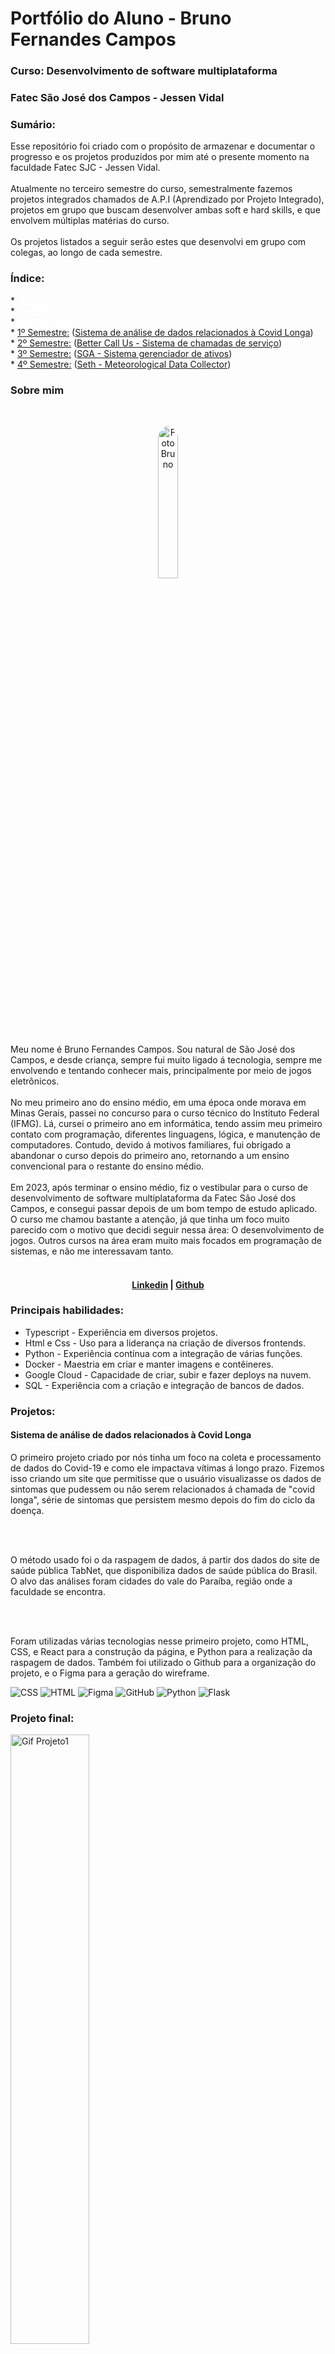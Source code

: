 <h1>Portfólio do Aluno - Bruno Fernandes Campos</h1>
<h3>Curso: Desenvolvimento de software multiplataforma</h3>
<h3>Fatec São José dos Campos - Jessen Vidal</h3>

<h3>Sumário:</h3>
Esse repositório foi criado com o propósito de armazenar e documentar o progresso e os projetos produzidos por mim até o presente momento na faculdade Fatec SJC - Jessen Vidal.
<br></br>
Atualmente no terceiro semestre do curso, semestralmente fazemos projetos integrados chamados de A.P.I (Aprendizado por Projeto Integrado), projetos em grupo que buscam desenvolver ambas soft e hard skills, e que envolvem múltiplas matérias do curso.
<br></br>
Os projetos listados a seguir serão estes que desenvolvi em grupo com colegas, ao longo de cada semestre.



<h3>Índice: </h3>
* <a href="#sobre-mim" style="color: white;">Sobre mim</a><br>
* <a href="#habilidades" style="color: white;">Principais Habilidades</a><br>
* <a href="#projetos" style="color: white;">Meus projetos</a></br>
* <a href="#1-semestre">1º Semestre:</a> (<a href="https://github.com/api-fatec-primeiro-semestre/api-primeiro-semestre" target="_blank">Sistema de análise de dados relacionados à Covid Longa</a>)</br>
* <a href="#2-semestre">2º Semestre:</a> (<a href="https://github.com/BananaaScript/BetterCallUs" target="_blank">Better Call Us - Sistema de chamadas de serviço</a>)</br>
* <a href="#3-semestre">3º Semestre:</a> (<a href="https://github.com/BananaaScript/SGA" target="_blank">SGA - Sistema gerenciador de ativos</a>)</br>
* <a href="#4-semestre">4º Semestre:</a> (<a href="https://github.com/BananaScripts/Meteorological-Data-Collector" target="_blank">Seth - Meteorological Data Collector</a>)</br>


<h3 id="sobre-mim">Sobre mim</h3>
</br>
<p align="center"><img src="./Arquivos/Foto2.png" alt="FotoBruno" style="width: 25%; border-radius: 50%;"></p>

Meu nome é Bruno Fernandes Campos. Sou natural de São José dos Campos, e desde criança, sempre fui muito ligado á tecnologia, sempre me envolvendo e tentando conhecer mais, principalmente por meio de jogos eletrônicos.
<br></br>
No meu primeiro ano do ensino médio, em uma época onde morava em Minas Gerais, passei no concurso para o curso técnico do Instituto Federal (IFMG). Lá, cursei o primeiro ano em informática, tendo assim meu primeiro contato com programação, diferentes linguagens, lógica, e manutenção de computadores.
Contudo, devido á motivos familiares, fui obrigado a abandonar o curso depois do primeiro ano, retornando a um ensino convencional para o restante do ensino médio.
<br></br>
Em 2023, após terminar o ensino médio, fiz o vestibular para o curso de desenvolvimento de software multiplataforma da Fatec São José dos Campos, e consegui passar depois de um bom tempo de estudo aplicado. O curso me chamou bastante a atenção, já que tinha um foco muito parecido com o motivo que decidi seguir nessa área: O desenvolvimento de jogos. Outros cursos na área eram muito mais focados em programação de sistemas, e não me interessavam tanto.
<br></br>

<h4 align="center"><a target="_blank" href="https://www.linkedin.com/in/bruno-campos-97560b231/">Linkedin</a> | <a target="_blank" href="https://github.com/BrunoFerCam">Github</a></h4>

<h3 id="habilidades">Principais habilidades:</h3>

* Typescript - Experiência em diversos projetos.
* Html e Css - Uso para a liderança na criação de diversos frontends.
* Python - Experiência contínua com a integração de várias funções.
* Docker - Maestria em criar e manter imagens e contêineres.
* Google Cloud - Capacidade de criar, subir e fazer deploys na nuvem.
* SQL - Experiência com a criação e integração de bancos de dados.

<h3 id="projetos">Projetos:</h3>

<h4 id="1-semestre">Sistema de análise de dados relacionados à Covid Longa</h4>

<p>O primeiro projeto criado por nós tinha um foco na coleta e processamento de dados do Covid-19 e como ele impactava vítimas á longo prazo. Fizemos isso criando um site que permitisse que o usuário visualizasse os dados de sintomas que pudessem ou não serem relacionados á chamada de "covid longa", série de sintomas que persistem mesmo depois do fim do ciclo da doença.</p>
<br></br>
<p>O método usado foi o da raspagem de dados, á partir dos dados do site de saúde pública TabNet, que disponibiliza dados de saúde pública do Brasil. O alvo das análises foram cidades do vale do Paraíba, região onde a faculdade se encontra.</p>
<br></br>
<p>Foram utilizadas várias tecnologias nesse primeiro projeto, como HTML, CSS, e React para a construção da página, e Python para a realização da raspagem de dados. Também foi utilizado o Github para a organização do projeto, e o Figma para a geração do wireframe.</p>


 ![CSS](https://img.shields.io/badge/CSS3-1572B6?style=for-the-badge&logo=css3&logoColor=white)
 ![HTML](https://img.shields.io/badge/HTML5-E34F26?style=for-the-badge&logo=html5&logoColor=white)
 ![Figma](https://img.shields.io/badge/Figma-F24E1E?style=for-the-badge&logo=figma&logoColor=white)
 ![GitHub](https://img.shields.io/badge/GitHub-181717?style=for-the-badge&logo=github&logoColor=white)
 ![Python](https://img.shields.io/badge/Python-3776AB?style=for-the-badge&logo=python&logoColor=white)
 ![Flask](https://img.shields.io/badge/Flask-000000?style=for-the-badge&logo=flask&logoColor=white)


<h3> Projeto final: </h3>
<img src="./Arquivos/1Semestre_API_Wireframe.gif" style = "width: 50%" alt = "Gif Projeto1">

<h4> Minhas contribuições ao projeto: </h4>
<p>Como meu primeiro projeto na fatec, foi um processo um pouco confuso na hora da distribuição e organização dos membros. Contudo, terminei ficando com a principal tarefa de desenvolvimento do wireframe da interface do site, e depois implementação desse wireframe no site em si. </p>
<br></br>
<p>Foi um processo muito recompensador, já que para mim, a parte mais interessante de se criar um site é a estética e experiência do usuário. Então, tendo terminado no frontend do projeto, pude ampliar meus conhecimentos nessa área e colocar em prática o que aprendi. Esse projeto dependeu bem pouco do backend, então não tive muito contato com linguagens que não fossem de marcação. </p>
<br></br>

<h4> O que aprendi: </h4>
<p> - Funcionalidades básicas de ferramentas como o Figma e o Github. </p></br>
<p> - O processo de criação de páginas usando o HTML e o CSS, colocando em prática todas as heurísticas de design que eu conhecia até ali. </p></br>
<p> - Como funciona o método ágil para a elaboração de um projeto. </p></br>
<h4> Hard Skills: </h4>
<table align="center">
    <tr>
      <th width="300px">Tecnologia</th>
      <th width="300px">Classificação</th>
    </tr>
    <tr>
      <td>Git / Github</td>
      <td>Uso sem dificuldade superficialmente.</td>
    </tr>
    <tr>
      <td>Python</td>
      <td>Consigo criar e compreender funções simples e medianas.</td>
    </tr>
    <tr>
      <td>Flask</td>
      <td>Consigo usar para criar sites simples com o apoio dos outros membros.</td>
    </tr>
    <tr>
      <td>Html</td>
      <td>Bem versado nesta área, consigo criar páginas complexas com várias funcionalidades.</td>
    </tr>
    <tr>
      <td>Css</td>
      <td>Uso a tecnologia em conjunto com o HTML para criar páginas web agradáveis aos clientes.</td>
    </tr>
    <tr>
      <td>Figma</td>
      <td>Bem versado em criar os wireframes que servem como planta do site.</td>
    </tr>
  </table>
<br>
<h4> Soft Skills: </h4>
<p> Durante minha jornada acadêmica e projetos realizados, desenvolvi diversas soft skills que foram fundamentais para meu aprendizado e evolução. Aprendi a importância de trabalhar com metodologias ágeis, compreendendo o funcionamento do sistema de desenvolvimento ágil e a necessidade de uma comunicação clara e eficiente entre os membros da equipe. Além disso, aperfeiçoei minha organização e planejamento, aplicando ferramentas como tasks da sprint e técnicas como o planning poker, que ajudaram a estruturar melhor as etapas de desenvolvimento.

Outro aspecto marcante foi a adaptação ao estilo de ensino da Fatec, um método mais inovador e não ortodoxo em comparação com minhas experiências anteriores. Essa adaptação exigiu resiliência e flexibilidade, contribuindo para minha capacidade de enfrentar novos desafios e me ajustar a diferentes contextos acadêmicos e profissionais. </p><br>

________________________________________________________________________________________________________________________________________________________________________

<h4 id="2-semestre">Better Call Us - Sistema de chamadas de serviço</h4>

<p> O segundo projeto desenvolvido, depois de uma necessária troca de equipe, foi o Better Call Us, um sistema de chamadas de serviço. O projeto tinha três frentes diferentes:</p>
<p>O usuário, que tinha o poder de solicitar uma chamada para um suporte, fosse ela para fazer uma pergunta, requisitar uma manutenção, ou fazer uma reclamação.</p>
<p>O suporte, que tinha o poder de aceitar ou recusar a chamada, e, caso aceitasse, poderia conversar com o usuário através de mensagens que funcionavam como emails. Ele poderia visualizar todas as chamadas em aberto ou em pendência e associar uma delas á si mesmo.</p>
<p>E o administrador, que tinha o poder de criar, editar e deletar usuários e suportes, além de poder visualizar todas as chamadas em aberto, pendentes e fechadas, podendo assim fazer a manutenção dos status, suportes e mensagens.</p>
<br></br>
<p>O projeto também contava com uma página de perguntas frequentes, onde, como uma página de ajuda, o usuário poderia encontrar respostas para perguntas comuns. Essa página continha várias sessões diferentes com perguntas abrangentes, e o usuário poderia clicar em uma pergunta para ver a resposta ou instruções se necessário.</p>

<p>Foram utilizadas várias tecnologias novas e recorrentes, como o CSS e HTML para a criação da estrutura web do site, o mySql para a criação do banco de dados que contém as perguntas, mensagens, clientes, suportes e etc., o Node.js e o Spring para a criação da aplicação, O react para a implementação online do Typescript, o Figma para a criação do wireframe e o Github para a organização.</p>

 ![CSS](https://img.shields.io/badge/CSS3-1572B6?style=for-the-badge&logo=css3&logoColor=white)
 ![HTML](https://img.shields.io/badge/HTML5-E34F26?style=for-the-badge&logo=html5&logoColor=white)
 ![MySQL](https://img.shields.io/badge/MySQL-4479A1?style=for-the-badge&logo=mysql&logoColor=white)
 ![Node.js](https://img.shields.io/badge/Node.js-339933?style=for-the-badge&logo=nodedotjs&logoColor=white)
 ![React](https://img.shields.io/badge/React-61DAFB?style=for-the-badge&logo=react&logoColor=black)
 ![TypeScript](https://img.shields.io/badge/TypeScript-3178C6?style=for-the-badge&logo=typescript&logoColor=white)
 ![Figma](https://img.shields.io/badge/Figma-F24E1E?style=for-the-badge&logo=figma&logoColor=white)
 ![GitHub](https://img.shields.io/badge/GitHub-181717?style=for-the-badge&logo=github&logoColor=white)
 ![Spring](https://img.shields.io/badge/Spring-6DB33F?style=for-the-badge&logo=spring&logoColor=white)

<h3> Projeto final: </h3>
<img src="./Arquivos/BetterCallUs.png" style = "width: 50%" alt = "Imagem Projeto2">

<h4> Minhas contribuições ao projeto: </h4>
<p> Minha principal contribuição ao projeto foi a criação do front-end, que foi feito em HTML e CSS, e a criação do design do site, que foi feito no Figma. Esse projeto envolvia bem mais telas distintas que o projeto anterior, então gerir o front-end dele foi bem mais trabalhoso.</p>
<br></br>
<p>Também comecei a me familizarizar com o Typescript, utilizado como base principal do projeto. Eu não tive muito envolvimento com o backend, mas para a implementação do front-end, tivemos que migrar a produção do site do HTML para o Typescript. Mesmo que não tenha me envolvido com o sistema do banco de dados, mas pude ver como ele foi feito e como ele se comunicava com o front-end, o que foi uma experiência muito valiosa.</p>

<h4> O que aprendi: </h4>
<p> - Como implementar novas tecnologias, como o Typescript e o mySql. </p></br>
<p> - Como "traduzir" os designs de páginas do HTML para o Typescript. </p></br>
<p> - Como aplicar o método ágil para a organização de tarefas do grupo. </p></br>
<h4> Hard Skills: </h4>
<table align="center">
    <tr>
      <th width="300px">Tecnologia</th>
      <th width="300px">Classificação</th>
    </tr>
    <tr>
      <td>Git / Github</td>
      <td>Consigo manusear e gerenciar repositórios sem dificuldades.</td>
    </tr>
    <tr>
      <td>Html</td>
      <td>Consigo criar páginas com facilidade.</td>
    </tr>
    <tr>
      <td>Css</td>
      <td>Total controle e liberdade sobre a estilização.</td>
    </tr>
    <tr>
      <td>Figma</td>
      <td>Dominei completamente o uso da plataforma para criar wireframes.</td>
    </tr>
    <tr>
      <td>Typescript</td>
      <td>Consigo realizar tarefas mais simples relacionadas ao frontend, como a integração.</td>
    </tr>
    <tr>
      <td>mySql</td>
      <td>Compreendo as lógicas de bancos de dados existentes mas tenho dificuldades em criá-los.</td>
    </tr>
  </table>
<br>
<h4> Soft Skills: </h4>
<p> Durante o desenvolvimento deste projeto, aprimorei minhas habilidades em metodologias ágeis, consolidando a aplicação do sistema ágil para distribuir tarefas. Essa abordagem foi crucial devido ao aumento no volume e na complexidade das tasks em comparação ao projeto anterior.

Também desenvolvi resolução de problemas técnicos, especialmente ao lidar com dificuldades na integração entre front-end e back-end, adquirindo mais experiência em comunicação entre sistemas.

Por fim, trabalhar com uma equipe mais integrada e sincronizada proporcionou uma colaboração mais fluida, reforçando a importância do trabalho em equipe para o sucesso do projeto. </p><br>

________________________________________________________________________________________________________________________________________________________________________

<h4 id="3-semestre">SGA - Sistema de Gerenciamento de Ativos</h4>

<p> O terceiro e mais recente projeto desenvolvido, o SGA se trata de um projeto muito útil e expansivo: Manter o controle de todo um sistema que permita que o administrador manipule e tenha informação completa sobre todos os ativos de sua empresa de forma organizada e ágil.</p>
<p> O projeto foi dividido em duas frentes diferentes:</p>
<p> O administrador, que tinha o poder de criar, editar e deletar ativos e membros do time, além de poder visualizar todos os ativos em uso ou estado de manutenção. Além disso, ele poderia marcar quais ativos estão sendo utilizados por qual usuário.</p>
<p> E o usuário, que tinha o poder de alterar o estado de ativos que tivessem sido designados a ele.</p>

<br></br>
<p>O projeto também continha um sistema de gráficos com uma relação de custo e uso de cada ativo, reçacionando custos de uso e manutenção.</p>
<p>Além disso, o projeto também continha um sistema de notificações, que notificava o usuário quando um ativo estava prestes a sair do estado de manutenção, ou quando um ativo estava sendo utilizado por outro usuário.</p>
<br></br>
<p> Nesse projeto, houve uma estipulação extra: Ele deveria ser feito no estilo single-page application, ou seja, uma página que funciona completamente na mesma rota.</p>

<p>Foram utilizadas várias tecnologias novas e tecnologias antes exploradas só que com mais aprofundamento, como o Typescript e o CSS para a criação do frontend da página, o mySql para a criação do banco de dados que contém os ativos e usuários, além dos preços para os gráficos, o Node.js e o Spring para a criação da aplicação, O react para a implementação online do Typescript, o Java para a criação da lógica do backend, o Figma para a criação do wireframe e o Github para a organização.</p>

 ![CSS](https://img.shields.io/badge/CSS3-1572B6?style=for-the-badge&logo=css3&logoColor=white)
 ![MySQL](https://img.shields.io/badge/MySQL-4479A1?style=for-the-badge&logo=mysql&logoColor=white)
 ![Node.js](https://img.shields.io/badge/Node.js-339933?style=for-the-badge&logo=nodedotjs&logoColor=white)
 ![React](https://img.shields.io/badge/React-61DAFB?style=for-the-badge&logo=react&logoColor=black)
 ![TypeScript](https://img.shields.io/badge/TypeScript-3178C6?style=for-the-badge&logo=typescript&logoColor=white)
 ![Figma](https://img.shields.io/badge/Figma-F24E1E?style=for-the-badge&logo=figma&logoColor=white)
 ![GitHub](https://img.shields.io/badge/GitHub-181717?style=for-the-badge&logo=github&logoColor=white)
 ![Spring](https://img.shields.io/badge/Spring-6DB33F?style=for-the-badge&logo=spring&logoColor=white)
 ![Java](https://img.shields.io/badge/Java-007396?style=for-the-badge&logo=java&logoColor=white)


<h4> Minhas contribuições ao projeto: </h4>
<p> Minha principal contribuição ao projeto foram contribuições do front-end do projeto, que dessa vez eram bem mais complexas em relação ao anterior. Também fui o responsável pela criação do wireframe do site, que foi feito no Figma. Nesse ponto, usei meu conhecimento até agora para criar um site com um design profissional e agradável seguindo os padrões de single-page application requeridos.</p>
<br></br>
<p>Também tive que dessa vez fazer contribuições ao backend para finalizar minhas tarefas, mesmo que não tenha tido que entrar em tanto contato com a lógica do backend, tive que entender como ele funcionava para poder implementar o front-end de forma correta.</p>

<h4> O que aprendi: </h4>
<p> - A importância de tecnologias como o Node.js e Spring, que facilitam o desenvolvimento de aplicações web e fornecem recursos poderosos para a criação de sistemas ágeis e eficientes. </p></br>
<p> - Como o Typescript, mesmo que mais complicado, permite a criação de páginas web muito mais complexas e avançadas que o HTML. </p></br>
<p> - A multitude de usos do Java, que permite conexões muito dinâmicas com o banco de dados. </p></br>
<h4> Hard Skills: </h4>
<table align="center">
    <tr>
      <th width="300px">Tecnologia</th>
      <th width="300px">Classificação</th>
    </tr>
    <tr>
      <td>Git / Github</td>
      <td>Tenho total controle e domínio em relação a coisas como branches e submódulos.</td>
    </tr>
    <tr>
      <td>React</td>
      <td>Me familiarizei com a tecnologia e consigo usá-la para criar páginas.</td>
    </tr>
    <tr>
      <td>Css</td>
      <td>Domino o uso da tecnologia, e a uso para treinar minhas habilidades de design web.</td>
    </tr>
    <tr>
      <td>Figma</td>
      <td>Dominei completamente o uso da plataforma para criar wireframes.</td>
    </tr>
    <tr>
      <td>Typescript</td>
      <td>Consigo usar a ferramenta para a criação e controle de ambos frontend e backend.</td>
    </tr>
    <tr>
      <td>mySql</td>
      <td>Consigo criar bancos de dados simples.</td>
    </tr>
  </table>
<br>
<h4> Soft Skills: </h4>
<p> Durante este projeto, aprimorei minhas habilidades em comunicação com o cliente, aprendendo a importância de estabelecer metas plausíveis e definir entregas claras e objetivas. Essa prática foi essencial para alinhar expectativas e garantir a satisfação do cliente ao longo do processo.

Também desenvolvi um entendimento mais aprofundado sobre a importância da documentação e organização de tasks. Percebi como essas ferramentas podem ser vitais para o equilíbrio das atividades entre os membros da equipe, permitindo uma distribuição mais eficiente das tarefas e promovendo um fluxo de trabalho mais colaborativo.

Além disso, tive a oportunidade de melhorar minha comunicação com a equipe, o que contribuiu para fortalecer o alinhamento entre os membros e aumentar a fluidez no desenvolvimento do projeto. Essa experiência reforçou como uma comunicação aberta e eficiente é essencial para o sucesso de qualquer iniciativa em grupo.
</p>
<br>

<h4 id="4-semestre">Meteorological Data Collector</h4> 

<p>O **Meteorological Data Collector** foi desenvolvido para coletar, exibir e gerenciar dados meteorológicos em uma interface simples e intuitiva. Além disso, o projeto inclui um sistema de ensino básico, focado em introduzir conceitos matemáticos relacionados à meteorologia, como média aritmética, regra de três e gráficos.</p> <br></br> <p>O sistema exibe informações meteorológicas em tempo real, como temperatura, umidade e velocidade do vento, extraídas de uma API externa. Esses dados são organizados em gráficos e tabelas para fácil análise. Já a parte educacional conta com módulos interativos para aprendizado, com exercícios práticos e material didático diretamente relacionados aos dados meteorológicos apresentados.</p> <br></br> <p>Para a implementação do projeto, utilizamos tecnologias como React e TypeScript no front-end, Node.js para a criação da API do sistema, e Docker para containerização e deploy. O Google Cloud foi usado como infraestrutura para hospedar e escalar a aplicação. Também fiquei reponsável pelo sistema de educação necessário para a página</p>

 ![CSS](https://img.shields.io/badge/CSS3-1572B6?style=for-the-badge&logo=css3&logoColor=white) 
 ![MySQL](https://img.shields.io/badge/MySQL-4479A1?style=for-the-badge&logo=mysql&logoColor=white)
 ![Node.js](https://img.shields.io/badge/Node.js-339933?style=for-the-badge&logo=nodedotjs&logoColor=white)
 ![React](https://img.shields.io/badge/React-61DAFB?style=for-the-badge&logo=react&logoColor=black)
 ![TypeScript](https://img.shields.io/badge/TypeScript-3178C6?style=for-the-badge&logo=typescript&logoColor=white)
 ![Figma](https://img.shields.io/badge/Figma-F24E1E?style=for-the-badge&logo=figma&logoColor=white)
 ![GitHub](https://img.shields.io/badge/GitHub-181717?style=for-the-badge&logo=github&logoColor=white)
 ![Spring](https://img.shields.io/badge/Spring-6DB33F?style=for-the-badge&logo=spring&logoColor=white)
 ![Docker](https://img.shields.io/badge/Docker-2496ED?style=for-the-badge&logo=docker&logoColor=white)
 ![Google Cloud](https://img.shields.io/badge/Google%20Cloud-4285F4?style=for-the-badge&logo=googlecloud&logoColor=white)

 


<h3> Projeto final: </h3>

[![Assista ao vídeo](./Arquivos/TitleScreen.png)](https://youtu.be/biOxUisMmRA)

<h4> Minhas contribuições ao projeto: </h4> 
<p>Minha principal responsabilidade foi o desenvolvimento completo do front-end, garantindo que todas as funcionalidades fossem exibidas de forma clara e acessível para os usuários. Além disso, fui responsável pelo deploy do projeto utilizando Docker para criar os containers e o Google Cloud para hospedar a aplicação, garantindo sua disponibilidade e escalabilidade.</p> <br></br> <p>Essas tarefas foram extremamente desafiadoras, mas também muito recompensadoras, pois me permitiram aprimorar minhas habilidades em containerização e deploy, além de consolidar meu conhecimento em desenvolvimento front-end.</p> <br></br> <h4> O que aprendi: </h4> <p> - Como utilizar Docker para criar e gerenciar containers de forma eficiente.</p></br>
<p> - Processos de deploy em cloud utilizando o Google Cloud Platform.</p></br> 
<p> - Desenvolvimento de interfaces interativas e responsivas utilizando React e TypeScript.</p></br> 
<p> - Integração de APIs para exibir dados em tempo real.</p></br> 
<h4>Hard Skills:</h4>
<table align="center">
  <tr>
    <th width="300px">Tecnologia</th>
    <th width="300px">Classificação</th>
  </tr>
  <tr>
    <td>Docker</td>
    <td>Como responsável pelo deploy, aprendi a criar e distribuir imagens para a criação de contêineres.</td>
  </tr>
  <tr>
    <td>Google Cloud</td>
    <td>Como responsável pelo deploy, aprendi a manusear o sistema do cloud run</td>
  </tr>
  <tr>
    <td>React</td>
    <td>Consigo usar a biblioteca para criar páginas web com facilidade.</td>
  </tr>
  <tr>
    <td>TypeScript</td>
    <td>Consigo criar e compreender lógica para ambos frontend e backend sem dificuldades.</td>
  </tr>
</table>
<br>
<h4>Soft Skills:</h4>
<p>- Durante este projeto, desenvolvi várias soft skills essenciais, especialmente diante de desafios significativos enfrentados pela equipe. Dois membros abandonaram o time durante a execução, o que exigiu uma reorganização das tarefas e redistribuição de responsabilidades. Isso reforçou a importância de planejamento eficiente e organização das tasks, utilizando metodologias ágeis para manter o progresso do projeto e assegurar entregas de qualidade.

Também precisei me adaptar rapidamente a novas ferramentas e tecnologias, especialmente no contexto de uma equipe reduzida, o que exigiu flexibilidade e aprendizado acelerado para cobrir áreas que antes não estavam sob minha responsabilidade direta, principalmente o docker e o google cloud.

Além disso, foi fundamental manter uma comunicação clara e eficiente com os colegas para garantir a integração de diferentes partes do sistema, especialmente com o responsável pelo deploy. A expertise dele em DevOps foi essencial para superar obstáculos técnicos e possibilitar um processo de deploy mais fluido e confiável, mesmo sob pressão.</p>
<br>


